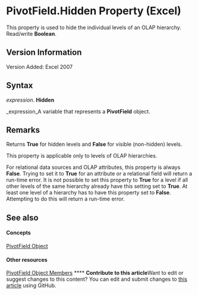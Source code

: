 
# PivotField.Hidden Property (Excel)

This property is used to hide the individual levels of an OLAP hierarchy. Read/write  **Boolean**.


## Version Information

Version Added: Excel 2007 


## Syntax

 _expression_. **Hidden**

 _expression_A variable that represents a  **PivotField** object.


## Remarks

 Returns **True** for hidden levels and **False** for visible (non-hidden) levels.

This property is applicable only to levels of OLAP hierarchies.

For relational data sources and OLAP attributes, this property is always  **False**. Trying to set it to  **True** for an attribute or a relational field will return a run-time error. It is not possible to set this property to **True** for a level if all other levels of the same hierarchy already have this setting set to **True**. At least one level of a hierarchy has to have this property set to  **False**. Attempting to do this will return a run-time error.


## See also


#### Concepts


 [PivotField Object](52784960-e2da-b43a-1e37-2d4dae61c6d8.md)
#### Other resources


 [PivotField Object Members](4a6ea12a-072c-a386-c855-7bf5f6eadd46.md)
****   **Contribute to this article**Want to edit or suggest changes to this content? You can edit and submit changes to  [this article](https://github.com/jhershey00/VBA_Excel_Test/OpenXMLCon/articles/c4fbed72-f3e5-fc5a-53c7-133003b53eee.md) using GitHub.

